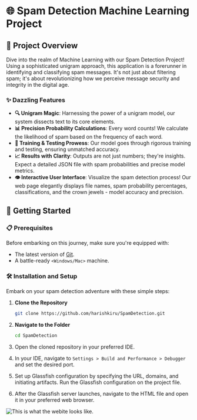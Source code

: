 # 🌐 Spam Detection Machine Learning Project

## 🚀 Project Overview

Dive into the realm of Machine Learning with our Spam Detection Project! Using a sophisticated unigram approach, this application is a forerunner in identifying and classifying spam messages. It's not just about filtering spam; it's about revolutionizing how we perceive message security and integrity in the digital age.

### ✨ Dazzling Features

- **🔍 Unigram Magic**: Harnessing the power of a unigram model, our system dissects text to its core elements.
- **📊 Precision Probability Calculations**: Every word counts! We calculate the likelihood of spam based on the frequency of each word.
- **🤖 Training & Testing Prowess**: Our model goes through rigorous training and testing, ensuring unmatched accuracy.
- **📈 Results with Clarity**: Outputs are not just numbers; they're insights. Expect a detailed JSON file with spam probabilities and precise model metrics.
- **👁️ Interactive User Interface**: Visualize the spam detection process! Our web page elegantly displays file names, spam probability percentages, classifications, and the crown jewels - model accuracy and precision.

## 🌟 Getting Started

### 📋 Prerequisites

Before embarking on this journey, make sure you're equipped with:
- The latest version of [Git](https://git-scm.com/).
- A battle-ready `<Windows/Mac>` machine.

### 🛠 Installation and Setup

Embark on your spam detection adventure with these simple steps:

1. **Clone the Repository**
   ```bash
   git clone https://github.com/harishkiru/SpamDetection.git

2. **Navigate to the Folder**
    ```bash
    cd SpamDetection

3. Open the cloned repository in your preferred IDE.


4. In your IDE, navigate to `Settings > Build and Performance > Debugger` and set the desired port.


5. Set up Glassfish configuration by specifying the URL, domains, and initiating artifacts.
   Run the Glassfish configuration on the project file.


6. After the Glassfish server launches, navigate to the HTML file and open it in your preferred web browser.

![This is what the webite looks like.](http://mcgodftw.dev/i/jp4zxqa3.png "Website")